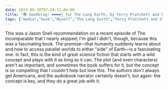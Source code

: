 ```yaml
---
date: 2023-09-30T07:58:11-04:00
title: "📚 bookblog: ❤️❤️❤️❤️🖤 for The Long Earth, by Terry Pratchett and Stephen Baxter"
tags: ["media","book","Myself","The Long Earth","Terry Pratchett and Stephen Baxter","Terry Pratchett","Stephen Baxter","science fiction","audiobook","abundance","Jason Snell","The Incomparable","podcasts"]
---
```


This was a Jason Snell recommendation on a recent episode of The Incomparable that I nearly skipped; I'm glad I didn't, though, because this was a fascinating book. The premise—that humanity suddenly learns about and how to access parallel worlds to either "side" of Earth—is a fascinating one. In fact, this is the kind of great science fiction that starts with a wild concept and plays with it as long as it can. The plot (and even characters) aren't as important, and sometimes the book suffers for it, but the concept is so compelling that I couldn't help but love this. The authors don't always get Americans, and the audiobook narrator certainly doesn't, but again: the concept is key, and they do a great job with it.